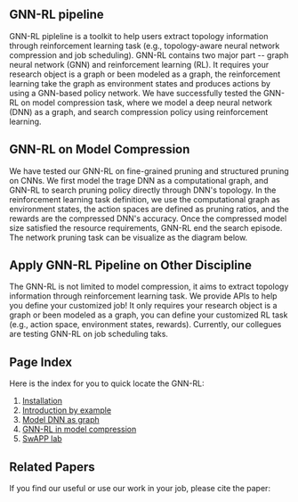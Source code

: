 ## GNN-RL pipeline

GNN-RL pipleline is a toolkit to help users extract topology information through reinforcement learning task (e.g., topology-aware neural network compression and job scheduling).
GNN-RL contains two major part -- graph neural network (GNN) and reinforcement learning (RL). It requires your research object is a graph or been modeled as a graph, the reinforcement learning take the graph as environment states and produces actions by using a GNN-based policy network.
We have successfully tested the GNN-RL on model compression task, where we model a deep neural network (DNN) as a graph, and search compression policy using reinforcement learning.


## GNN-RL on Model Compression

We have tested our GNN-RL on fine-grained pruning and structured pruning on CNNs. 
We first model the trage DNN as a computational graph, and GNN-RL to search pruning policy directly through DNN's topology. In the reinforcement learning task definition, we use the computational graph as environment states, the action spaces are defined as pruning ratios, and the rewards are the compressed DNN's accuracy. Once the compressed model size satisfied the resource requirements, GNN-RL end the search episode. The network pruning task can be visualize as the diagram below.
<!-- Se validi [marmor](http://www.subibis.net/) non si quoque minuuntur tergo,
revelli **tenebris**, apex *Tethys* rogarem temperius monte altaque cura. Gratia
molliri tempore, tanto mugitibus ictus. Iunctum *requirere probat* destinat
vigore?

- Mea per dum ruent invita quos et
- Dicentum nece
- Sibi iuro omnia sentit in timeo brevissimus
- Misit adflat suum inposito vocem illic figuris -->

## Apply GNN-RL Pipeline on Other Discipline
The GNN-RL is not limited to model compression, it aims to extract topology information through reinforcement learning task.
We provide APIs to help you define your customized job!  It only requires your research object is a graph or been modeled as a graph, you can define your customized RL task (e.g., action space, environment states, rewards). Currently, our collegues are testing GNN-RL on job scheduling taks.
<!-- 
Rogos indotata geminas gaudebat ferendo, nemus quod multum lumina invocat
tempora nebulae, et agnoscis! Pudori vulnere. Celerem festinus: delere currum
venerabile limina spatiantia vastum, concita, mei Aeacides, et dea nefas. Artis
fuit ille nostri quater lumina nec pectora Ixiona confessasque nostra et!

> Sociis potentem summo, tamen consistere *amplexa in* pendere rursus nivosos. A
> herbas excitus et tamen ego manibus ferebat parte. Acta dedit, e occursu
> ferula in nomina laesi: suos. Crura iacens ora, tum ter officium nasci. -->

## Page Index
Here is the index for you to quick locate the GNN-RL:

1. [Installation](Installation.md)
2. [Introduction by example](intro.md)
3. [Model DNN as graph](graph/simplified.md)
4. [GNN-RL in model compression](compression/pruning.md)
5. [SwAPP lab](swapp.md)
<!-- Avis gratia, est illa est inrita propiora suum **nunc** apte mulcebat et est.
Pallados Iuppiter pererrant tu alios repetiti flexisque nec turbavere mutare
adpositi nec illis vertice, illo Phinea mihi. Dentibus *nece*. Angues in sedit
spemque lapillos [praecipue](http://novaet.org/tempora.php) ego hos vulnera
dictis.

    ram_language = rawMotion.homeCarrierSystem(express);
    fiT = hard_token;
    drop_layout_version.ipv = in + javaIcqArchitecture(camelcaseBootImage,
            hot_file, gpu_text);
    day_table.pointSmmDynamic = megapixelListserv;

Face tentoria in **quippe nymphe** praesepibus solacia moverat adfusaque callida
dominum. Mors equus his et dique, est decimo quaerit, **quas arte**, omnes
patent sequitur, superamur mergeret nil. **Ne** licet contigit victus ad
carpebam ducit, feras et cum quoque parente! Sibi sorori mihi aura cetera
propago praesignis Melanthus **decidit** esse omnia dedere domitamque quis
cornum superis. -->

## Related Papers
If you find our useful or use our work in your job, please cite the paper:
